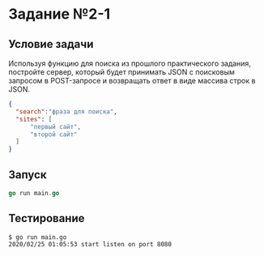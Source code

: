 # Задание №2-1

## Условие задачи

  Используя функцию для поиска из прошлого практического задания, постройте сервер, который будет принимать JSON с поисковым запросом в POST-запросе и возвращать ответ в виде массива строк в JSON.

```JSON
{
  "search":"фраза для поиска",
  "sites": [
      "первый сайт",
      "второй сайт"
  ]
}
```

## Запуск

```go
go run main.go
```

## Тестирование

```shell
$ go run main.go
2020/02/25 01:05:53 start listen on port 8080
```
